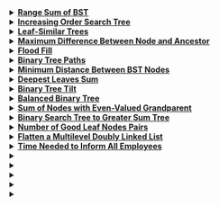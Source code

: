 <details>
  <summary><strong><a href=https://leetcode.com/problems/range-sum-of-bst/description/>Range Sum of BST</a></strong></summary>

```cpp
/**
 * Definition for a binary tree node.
 * struct TreeNode {
 *     int val;
 *     TreeNode *left;
 *     TreeNode *right;
 *     TreeNode() : val(0), left(nullptr), right(nullptr) {}
 *     TreeNode(int x) : val(x), left(nullptr), right(nullptr) {}
 *     TreeNode(int x, TreeNode *left, TreeNode *right) : val(x), left(left), right(right) {}
 * };
 */
class Solution {
public:
    int rangeSumBST(TreeNode* root, int low, int high) {
        if (!root) return 0;
        int sum = 0;
        if (root->val >= low && root->val <= high) sum += root->val;
        if (root->val > low) sum += rangeSumBST(root->left, low, high);
        if (root->val < high) sum += rangeSumBST(root->right, low, high);
        return sum;
    }
};
```
</details>

<details>
  <summary><strong><a href=https://leetcode.com/problems/increasing-order-search-tree/description/>Increasing Order Search Tree</a></strong></summary>

```cpp
/**
 * Definition for a binary tree node.
 * struct TreeNode {
 *     int val;
 *     TreeNode *left;
 *     TreeNode *right;
 *     TreeNode() : val(0), left(nullptr), right(nullptr) {}
 *     TreeNode(int x) : val(x), left(nullptr), right(nullptr) {}
 *     TreeNode(int x, TreeNode *left, TreeNode *right) : val(x), left(left), right(right) {}
 * };
 */
class Solution {
public:
    TreeNode* increasingBST(TreeNode* root) {
        TreeNode* dummy = new TreeNode(0);
        TreeNode* current = dummy;
        
        function<void(TreeNode*)> inorder = [&](TreeNode* node) {
            if (!node) return;
            inorder(node->left);
            current->right = new TreeNode(node->val);
            current = current->right;
            inorder(node->right);
        };
        
        inorder(root);
        return dummy->right;
    }
};
```
</details>

<details>
  <summary><strong><a href=https://leetcode.com/problems/leaf-similar-trees/description/>Leaf-Similar Trees</a></strong></summary>

```cpp
/**
 * Definition for a binary tree node.
 * struct TreeNode {
 *     int val;
 *     TreeNode *left;
 *     TreeNode *right;
 *     TreeNode() : val(0), left(nullptr), right(nullptr) {}
 *     TreeNode(int x) : val(x), left(nullptr), right(nullptr) {}
 *     TreeNode(int x, TreeNode *left, TreeNode *right) : val(x), left(left), right(right) {}
 * };
 */
class Solution {
public:
    bool leafSimilar(TreeNode* root1, TreeNode* root2) {
        auto getLeaves = [](TreeNode* root) {
            vector<int> leaves;
            function<void(TreeNode*)> dfs = [&](TreeNode* node) {
                if (!node) return;
                if (!node->left && !node->right) leaves.push_back(node->val);
                dfs(node->left);
                dfs(node->right);
            };
            dfs(root);
            return leaves;
        };
        
        return getLeaves(root1) == getLeaves(root2);
    }
};
```
</details>


<details>
  <summary><strong><a href=https://leetcode.com/problems/maximum-difference-between-node-and-ancestor/description/>Maximum Difference Between Node and Ancestor</a></strong></summary>

```cpp
/**
 * Definition for a binary tree node.
 * struct TreeNode {
 *     int val;
 *     TreeNode *left;
 *     TreeNode *right;
 *     TreeNode() : val(0), left(nullptr), right(nullptr) {}
 *     TreeNode(int x) : val(x), left(nullptr), right(nullptr) {}
 *     TreeNode(int x, TreeNode *left, TreeNode *right) : val(x), left(left), right(right) {}
 * };
 */
class Solution {
public:
    int maxAncestorDiff(TreeNode* root) {
        function<int(TreeNode*, int, int)> dfs = [&](TreeNode* node, int minVal, int maxVal) {
            if (!node) return maxVal - minVal;
            minVal = min(minVal, node->val);
            maxVal = max(maxVal, node->val);
            return max(dfs(node->left, minVal, maxVal), dfs(node->right, minVal, maxVal));
        };
        return dfs(root, root->val, root->val);
    }
};
```
</details>

<details>
  <summary><strong><a href=https://leetcode.com/problems/flood-fill/description/>Flood Fill</a></strong></summary>

```cpp
class Solution {
public:
    vector<vector<int>> floodFill(vector<vector<int>>& image, int sr, int sc, int color) {
        int rows = image.size(), cols = image[0].size();
        int originalColor = image[sr][sc];
        if (originalColor == color) return image;

        function<void(int, int)> dfs = [&](int r, int c) {
            if (r < 0 || c < 0 || r >= rows || c >= cols || image[r][c] != originalColor) return;
            image[r][c] = color;
            dfs(r - 1, c);
            dfs(r + 1, c);
            dfs(r, c - 1);
            dfs(r, c + 1);
        };

        dfs(sr, sc);
        return image;
    }
};
```
</details>

<details>
  <summary><strong><a href=https://leetcode.com/problems/binary-tree-paths/description/>Binary Tree Paths</a></strong></summary>

```cpp
/**
 * Definition for a binary tree node.
 * struct TreeNode {
 *     int val;
 *     TreeNode *left;
 *     TreeNode *right;
 *     TreeNode() : val(0), left(nullptr), right(nullptr) {}
 *     TreeNode(int x) : val(x), left(nullptr), right(nullptr) {}
 *     TreeNode(int x, TreeNode *left, TreeNode *right) : val(x), left(left), right(right) {}
 * };
 */
class Solution {
public:
    vector<string> binaryTreePaths(TreeNode* root) {
        vector<string> paths;

        function<void(TreeNode*, string)> dfs = [&](TreeNode* node, string path) {
            if (!node) return;
            if (!path.empty()) path += "->";
            path += to_string(node->val);

            if (!node->left && !node->right) {
                paths.push_back(path);
                return;
            }

            dfs(node->left, path);
            dfs(node->right, path);
        };

        dfs(root, "");
        return paths;
    }
};
```
</details>

<details>
  <summary><strong><a href=https://leetcode.com/problems/minimum-distance-between-bst-nodes/description/>Minimum Distance Between BST Nodes</a></strong></summary>

```cpp
/**
 * Definition for a binary tree node.
 * struct TreeNode {
 *     int val;
 *     TreeNode *left;
 *     TreeNode *right;
 *     TreeNode() : val(0), left(nullptr), right(nullptr) {}
 *     TreeNode(int x) : val(x), left(nullptr), right(nullptr) {}
 *     TreeNode(int x, TreeNode *left, TreeNode *right) : val(x), left(left), right(right) {}
 * };
 */
class Solution {
public:
    int minDiffInBST(TreeNode* root) {
        int minDiff = INT_MAX, prev = -1;

        function<void(TreeNode*)> inorder = [&](TreeNode* node) {
            if (!node) return;
            inorder(node->left);
            if (prev != -1) minDiff = min(minDiff, node->val - prev);
            prev = node->val;
            inorder(node->right);
        };

        inorder(root);
        return minDiff;
    }
};
```
</details>

<details>
  <summary><strong><a href=https://leetcode.com/problems/deepest-leaves-sum/description/>Deepest Leaves Sum</a></strong></summary>

```cpp
/**
 * Definition for a binary tree node.
 * struct TreeNode {
 *     int val;
 *     TreeNode *left;
 *     TreeNode *right;
 *     TreeNode() : val(0), left(nullptr), right(nullptr) {}
 *     TreeNode(int x) : val(x), left(nullptr), right(nullptr) {}
 *     TreeNode(int x, TreeNode *left, TreeNode *right) : val(x), left(left), right(right) {}
 * };
 */
class Solution {
public:
    int deepestLeavesSum(TreeNode* root) {
        queue<TreeNode*> q;
        q.push(root);
        int sum = 0;

        while (!q.empty()) {
            int levelSize = q.size();
            sum = 0;
            for (int i = 0; i < levelSize; ++i) {
                TreeNode* node = q.front();
                q.pop();
                sum += node->val;
                if (node->left) q.push(node->left);
                if (node->right) q.push(node->right);
            }
        }

        return sum;
    }
};
```
</details>

<details>
  <summary><strong><a href=https://leetcode.com/problems/binary-tree-tilt/description/>Binary Tree Tilt</a></strong></summary>

```cpp
/**
 * Definition for a binary tree node.
 * struct TreeNode {
 *     int val;
 *     TreeNode *left;
 *     TreeNode *right;
 *     TreeNode() : val(0), left(nullptr), right(nullptr) {}
 *     TreeNode(int x) : val(x), left(nullptr), right(nullptr) {}
 *     TreeNode(int x, TreeNode *left, TreeNode *right) : val(x), left(left), right(right) {}
 * };
 */
class Solution {
public:
    int findTilt(TreeNode* root) {
        int totalTilt = 0;

        function<int(TreeNode*)> dfs = [&](TreeNode* node) {
            if (!node) return 0;
            int leftSum = dfs(node->left);
            int rightSum = dfs(node->right);
            totalTilt += abs(leftSum - rightSum);
            return leftSum + rightSum + node->val;
        };

        dfs(root);
        return totalTilt;
    }
};
```
</details>

<details>
  <summary><strong><a href=https://leetcode.com/problems/balanced-binary-tree/description/>Balanced Binary Tree</a></strong></summary>

```cpp
/**
 * Definition for a binary tree node.
 * struct TreeNode {
 *     int val;
 *     TreeNode *left;
 *     TreeNode *right;
 *     TreeNode() : val(0), left(nullptr), right(nullptr) {}
 *     TreeNode(int x) : val(x), left(nullptr), right(nullptr) {}
 *     TreeNode(int x, TreeNode *left, TreeNode *right) : val(x), left(left), right(right) {}
 * };
 */
class Solution {
public:
    bool isBalanced(TreeNode* root) {
        function<int(TreeNode*)> dfs = [&](TreeNode* node) {
            if (!node) return 0;
            int leftHeight = dfs(node->left);
            if (leftHeight == -1) return -1;
            int rightHeight = dfs(node->right);
            if (rightHeight == -1) return -1;
            if (abs(leftHeight - rightHeight) > 1) return -1;
            return max(leftHeight, rightHeight) + 1;
        };
        
        return dfs(root) != -1;
    }
};
```
</details>

<details>
  <summary><strong><a href=https://leetcode.com/problems/sum-of-nodes-with-even-valued-grandparent/description/>Sum of Nodes with Even-Valued Grandparent</a></strong></summary>

```cpp
/**
 * Definition for a binary tree node.
 * struct TreeNode {
 *     int val;
 *     TreeNode *left;
 *     TreeNode *right;
 *     TreeNode() : val(0), left(nullptr), right(nullptr) {}
 *     TreeNode(int x) : val(x), left(nullptr), right(nullptr) {}
 *     TreeNode(int x, TreeNode *left, TreeNode *right) : val(x), left(left), right(right) {}
 * };
 */
class Solution {
public:
    int sumEvenGrandparent(TreeNode* root) {
        int sum = 0;
        
        function<void(TreeNode*, TreeNode*, TreeNode*)> dfs = [&](TreeNode* node, TreeNode* parent, TreeNode* grandparent) {
            if (!node) return;
            if (grandparent && grandparent->val % 2 == 0) sum += node->val;
            dfs(node->left, node, parent);
            dfs(node->right, node, parent);
        };
        
        dfs(root, nullptr, nullptr);
        return sum;
    }
};
```
</details>

<details>
  <summary><strong><a href=https://leetcode.com/problems/binary-search-tree-to-greater-sum-tree/description/>Binary Search Tree to Greater Sum Tree</a></strong></summary>

```cpp
class Solution {
    int cumulativeSum = 0;
    
    void traverse(TreeNode* node) {
        if (!node) return;
        traverse(node->right);
        cumulativeSum += node->val;
        node->val = cumulativeSum;
        traverse(node->left);
    }
    
public:
    TreeNode* bstToGst(TreeNode* root) {
        traverse(root);
        return root;
    }
};
```
</details>

<details>
  <summary><strong><a href=https://leetcode.com/problems/number-of-good-leaf-nodes-pairs/description/>Number of Good Leaf Nodes Pairs</a></strong></summary>

```cpp
/**
 * Definition for a binary tree node.
 * struct TreeNode {
 *     int val;
 *     TreeNode *left;
 *     TreeNode *right;
 *     TreeNode() : val(0), left(nullptr), right(nullptr) {}
 *     TreeNode(int x) : val(x), left(nullptr), right(nullptr) {}
 *     TreeNode(int x, TreeNode *left, TreeNode *right) : val(x), left(left), right(right) {}
 * };
 */
class Solution {
    int countGoodPairs(TreeNode* node, int distance, vector<int>& depths) {
        if (!node) return 0;

        if (!node->left && !node->right) {
            depths = {1};
            return 0;
        }

        vector<int> leftDepths, rightDepths;
        int leftPairs = countGoodPairs(node->left, distance, leftDepths);
        int rightPairs = countGoodPairs(node->right, distance, rightDepths);

        int count = leftPairs + rightPairs;

        for (int l : leftDepths) {
            for (int r : rightDepths) {
                if (l + r <= distance) {
                    count++;
                }
            }
        }

        for (int d : leftDepths) {
            if (d + 1 <= distance) depths.push_back(d + 1);
        }

        for (int d : rightDepths) {
            if (d + 1 <= distance) depths.push_back(d + 1);
        }

        return count;
    }

public:
    int countPairs(TreeNode* root, int distance) {
        vector<int> depths;
        return countGoodPairs(root, distance, depths);
    }
};
```
</details>

<details>
  <summary><strong><a href=https://leetcode.com/problems/flatten-a-multilevel-doubly-linked-list/description/>Flatten a Multilevel Doubly Linked List</a></strong></summary>

```cpp
/*
// Definition for a Node.
class Node {
public:
    int val;
    Node* prev;
    Node* next;
    Node* child;
};
*/

class Solution {
public:
    Node* flatten(Node* head) {
        if (!head) return nullptr;

        Node* current = head;
        while (current) {
            if (current->child) {
                Node* next = current->next;

                Node* childHead = flatten(current->child);

                current->next = childHead;
                childHead->prev = current;
                current->child = nullptr;

                Node* tail = childHead;
                while (tail->next) {
                    tail = tail->next;
                }

                if (next) {
                    tail->next = next;
                    next->prev = tail;
                }
            }

            current = current->next;
        }

        return head;
    }
};
```
</details>

<details>
  <summary><strong><a href=https://leetcode.com/problems/time-needed-to-inform-all-employees/description/>Time Needed to Inform All Employees</a></strong></summary>

```cpp
class Solution {
public:
    int numOfMinutes(int n, int headID, vector<int>& manager, vector<int>& informTime) {
        vector<vector<int>> tree(n);
        for (int i = 0; i < n; ++i) {
            if (manager[i] != -1) {
                tree[manager[i]].push_back(i);
            }
        }

        function<int(int)> dfs = [&](int employee) {
            int maxTime = 0;
            for (int subordinate : tree[employee]) {
                maxTime = max(maxTime, dfs(subordinate));
            }
            return maxTime + informTime[employee];
        };

        return dfs(headID);
    }
};
```
</details>

<details>
  <summary><strong><a href=></a></strong></summary>

```cpp

```
</details>

<details>
  <summary><strong><a href=></a></strong></summary>

```cpp

```
</details>

<details>
  <summary><strong><a href=></a></strong></summary>

```cpp

```
</details>

<details>
  <summary><strong><a href=></a></strong></summary>

```cpp

```
</details>

<details>
  <summary><strong><a href=></a></strong></summary>

```cpp

```
</details>